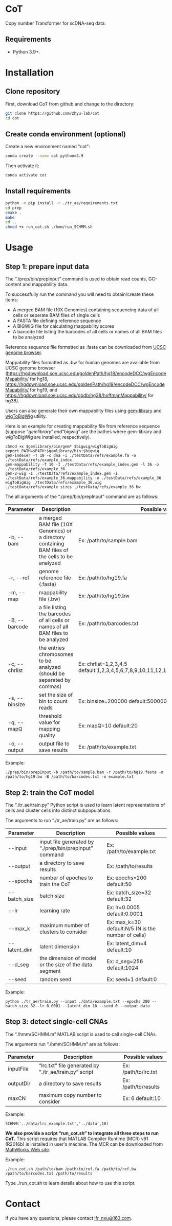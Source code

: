 # CoT

Copy number Transformer for scDNA-seq data.

## Requirements

* Python 3.9+.

# Installation

## Clone repository

First, download CoT from github and change to the directory:

```bash
git clone https://github.com/zhyu-lab/cot
cd cot
```

## Create conda environment (optional)

Create a new environment named "cot":

```bash
conda create --name cot python=3.9
```

Then activate it:

```bash
conda activate cot
```

## Install requirements

```bash
python -m pip install -r ./tr_ae/requirements.txt
cd prep
cmake .
make
cd ..
chmod +x run_cot.sh ./hmm/run_SCHMM.sh
```

# Usage

## Step 1: prepare input data

The “./prep/bin/prepInput” command is used to obtain read counts, GC-content and mappability data. 

To successfully run the command you will need to obtain/create these items:

* A merged BAM file (10X Genomics) containing sequencing data of all cells or seperate BAM files of single cells
* A FASTA file defining reference sequence
* A BIGWIG file for calculating mappability scores 
* A barcode file listing the barcodes of all cells or names of all BAM files to be analyzed

Reference sequence file formatted as .fasta can be downloaded from [UCSC genome browser](http://hgdownload.soe.ucsc.edu/downloads.html).

Mappability files formatted as .bw for human genomes are available from UCSC genome browser (https://hgdownload.soe.ucsc.edu/goldenPath/hg18/encodeDCC/wgEncodeMapability/ for hg18, https://hgdownload.soe.ucsc.edu/goldenPath/hg19/encodeDCC/wgEncodeMapability/ for hg19, and https://hgdownload.soe.ucsc.edu/gbdb/hg38/hoffmanMappability/ for hg38). 

Users can also generate their own mappability files using [gem-library](https://sourceforge.net/projects/gemlibrary/files/gem-library/Binary%20pre-release%203/) and [wigToBigWig](http://hgdownload.soe.ucsc.edu/admin/exe/linux.x86_64/) utility.

Here is an example for creating mappability file from reference sequence 
(suppose “$gemlibrary” and “$bigwig” are the pathes where gem-library and wigToBigWig are installed, respectively).

```
chmod +x $gemlibrary/bin/gem* $bigwig/wigToBigWig
export PATH=$PATH:$gemlibrary/bin:$bigwig
gem-indexer -T 10 -c dna -i ./testData/refs/example.fa -o ./testData/refs/example_index
gem-mappability -T 10 -I ./testData/refs/example_index.gem -l 36 -o ./testData/refs/example_36
gem-2-wig -I ./testData/refs/example_index.gem -i ./testData/refs/example_36.mappability -o ./testData/refs/example_36
wigToBigWig ./testData/refs/example_36.wig ./testData/refs/example.sizes ./testData/refs/example_36.bw
```

The all arguments of the “./prep/bin/prepInput” command are as follows:

| Parameter     | Description                                                                                      | Possible values                                                                         |
| ------------- | ------------------------------------------------------------------------------------------------ | --------------------------------------------------------------------------------------- |
| -b, --bam     | a merged BAM file (10X Genomics) or a directory containing BAM files of the cells to be analyzed | Ex: /path/to/sample.bam                                                                 |
| -r, --ref     | genome reference file (.fasta)                                                                   | Ex: /path/to/hg19.fa                                                                    |
| -m, --map     | mappability file (.bw)                                                                           | Ex: /path/to/hg19.bw                                                                    |
| -B, --barcode | a file listing the barcodes of all cells or names of all BAM files to be analyzed                | Ex: /path/to/barcodes.txt                                                               |
| -c, --chrlist | the entries chromosomes to be analyzed (should be separated by commas)                           | Ex: chrlist=1,2,3,4,5  default:1,2,3,4,5,6,7,8,9,10,11,12,13,14,15,16,17,18,19,20,21,22 |
| -s, --binsize | set the size of bin to count reads                                                               | Ex: binsize=200000  default:500000                                                      |
| -q, --mapQ    | threshold value for mapping quality                                                              | Ex: mapQ=10  default:20                                                                 |
| -o, --output  | output file to save results                                                                      | Ex: /path/to/example.txt                                                                |

Example:

```
./prep/bin/prepInput -b /path/to/sample.bam -r /path/to/hg19.fasta -m /path/to/hg19.bw -B /path/to/barcodes.txt -o example.txt
```

## Step 2: train the CoT model

The “./tr_ae/train.py” Python script is used to learn latent representations of cells and cluster cells into distinct subpopulations.

The arguments to run “./tr_ae/train.py” are as follows:

| Parameter    | Description                                            | Possible values                                      |
| ------------ | ------------------------------------------------------ | ---------------------------------------------------- |
| --input      | input file generated by “./prep/bin/prepInput” command | Ex: /path/to/example.txt                             |
| --output     | a directory to save results                            | Ex: /path/to/results                                 |
| --epochs     | number of epoches to train the CoT                     | Ex: epochs=200  default:50                           |
| --batch_size | batch size                                             | Ex: batch_size=32  default:32                        |
| --lr         | learning rate                                          | Ex: lr=0.0005  default:0.0001                        |
| --max_k      | maximum number of clusters to consider                 | Ex: max_k=30  default:N/5 (N is the number of cells) |
| --latent_dim | latent dimension                                       | Ex: latent_dim=4  default:10                         |
| --d_seg      | the dimension of model or the size of the data segment | Ex: d_seg=256  default:1024                          |
| --seed       | random seed                                            | Ex: seed=1  default:0                                |

Example:

```
python ./tr_ae/train.py --input ./data/example.txt --epochs 200 --batch_size 32--lr 0.0001 --latent_dim 10 --seed 0 --output data
```

## Step 3: detect single-cell CNAs

The “./hmm/SCHMM.m” MATLAB script is used to call single-cell CNAs. 

The arguments run “./hmm/SCHMM.m” are as follows:

| Parameter | Description                                           | Possible values      |
| --------- | ----------------------------------------------------- | -------------------- |
| inputFile | “lrc.txt” file generated by “./tr_ae/train.py” script | Ex: /path/to/lrc.txt |
| outputDir | a directory to save results                           | Ex: /path/to/results |
| maxCN     | maximum copy number to consider                       | Ex: 6  default:10    |

Example:

```
SCHMM('../data/lrc_example.txt','../data',10)
```

**We also provide a script “run_cot.sh” to integrate all three steps to run CoT.**
This script requires that MATLAB Compiler Runtime (MCR) v91 (R2016b) is installed in user's machine. 
The MCR can be downloaded from [MathWorks Web site](https://www.mathworks.com/products/compiler/matlab-runtime.html). 

Example:

```
./run_cot.sh /path/to/bam /path/to/ref.fa /path/to/ref.bw /path/to/barcodes.txt /path/to/results
```

Type ./run_cot.sh to learn details about how to use this script.

# Contact

If you have any questions, please contact lfr_nxu@163.com.